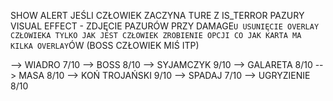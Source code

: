 SHOW ALERT JEŚLI CZŁOWIEK ZACZYNA TURE Z IS_TERROR
PAZURY VISUAL EFFECT - ZDJĘCIE PAZURÓW PRZY DAMAGE`U
USUNIĘCIE OVERLAY CZŁOWIEKA TYLKO JAK JEST CZŁOWIEK
ZROBIENIE OPCJI CO JAK KARTA MA KILKA OVERLAY`ÓW (BOSS CZŁOWIEK MIŚ ITP)

--> WIADRO          7/10
--> BOSS            8/10
--> SYJAMCZYK       9/10
--> GALARETA        8/10
--> MASA            8/10
--> KOŃ TROJAŃSKI   9/10
--> SPADAJ          7/10
--> UGRYZIENIE      8/10